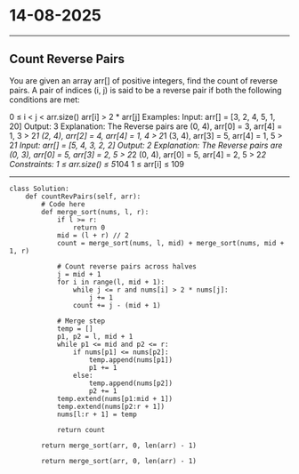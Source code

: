 # 14-08-2025
---
## Count Reverse Pairs

You are given an array arr[] of positive integers, find the count of reverse pairs. A pair of indices (i, j) is said to be a reverse pair if both the following conditions are met:

0 ≤ i < j < arr.size()
arr[i] > 2 * arr[j]
Examples:
Input: arr[] = [3, 2, 4, 5, 1, 20]
Output: 3
Explanation:
The Reverse pairs are 
(0, 4), arr[0] = 3, arr[4] = 1, 3 > 2*1 
(2, 4), arr[2] = 4, arr[4] = 1, 4 > 2*1 
(3, 4), arr[3] = 5, arr[4] = 1, 5 > 2*1 
Input: arr[] = [5, 4, 3, 2, 2]
Output: 2
Explanation:
The Reverse pairs are
(0, 3), arr[0] = 5, arr[3] = 2, 5 > 2*2
(0, 4), arr[0] = 5, arr[4] = 2, 5 > 2*2
Constraints:
1 ≤ arr.size() ≤ 5*104
1 ≤ arr[i] ≤ 109


---
```
class Solution:
    def countRevPairs(self, arr):
        # Code here
        def merge_sort(nums, l, r):
            if l >= r:
                return 0
            mid = (l + r) // 2
            count = merge_sort(nums, l, mid) + merge_sort(nums, mid + 1, r)

            # Count reverse pairs across halves
            j = mid + 1
            for i in range(l, mid + 1):
                while j <= r and nums[i] > 2 * nums[j]:
                    j += 1
                count += j - (mid + 1)

            # Merge step
            temp = []
            p1, p2 = l, mid + 1
            while p1 <= mid and p2 <= r:
                if nums[p1] <= nums[p2]:
                    temp.append(nums[p1])
                    p1 += 1
                else:
                    temp.append(nums[p2])
                    p2 += 1
            temp.extend(nums[p1:mid + 1])
            temp.extend(nums[p2:r + 1])
            nums[l:r + 1] = temp

            return count

        return merge_sort(arr, 0, len(arr) - 1)

        return merge_sort(arr, 0, len(arr) - 1)
        
            
```
